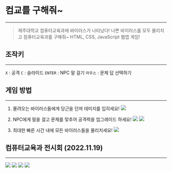 # 컴교를 구해줘~
---
> 제주대학교 컴퓨터교육과에 바이러스가 나타났다!
나쁜 바이러스를 모두 물리치고 컴퓨터교육과를 구해줘~
HTML, CSS, JavaScript 웹앱 게임!


## 조작키
---
```X``` : 공격
```C``` : 슬라이드
```ENTER``` : NPC 말 걸기
```마우스``` : 문제 답 선택하기


## 게임 방법
---
1. 몰려오는 바이러스들에게 당근을 던져 데미지를 입히세요!
![](https://velog.velcdn.com/images/reyang/post/e2bd5e4c-2580-4577-bc93-948ee0e0965e/image.png)


2. NPC에게 말을 걸고 문제를 맞추어 공격력을 업그레이드 하세요!
![](https://velog.velcdn.com/images/reyang/post/82f7c3cf-2a36-4916-9031-60f37e847174/image.png)
![](https://velog.velcdn.com/images/reyang/post/c48d4017-b29d-45d2-8e20-11e1ce84436d/image.png)


3. 최대한 빠른 시간 내에 모든 바이러스들을 물리치세요!
![](https://velog.velcdn.com/images/reyang/post/ef27694e-f6c1-4332-9068-b7d23cc86a30/image.png)


## 컴퓨터교육과 전시회 (2022.11.19)
---
![](https://velog.velcdn.com/images/reyang/post/b52a2116-e814-4664-b7f3-b704dc41b8a2/image.png)
![](https://velog.velcdn.com/images/reyang/post/183c4061-96ff-443d-b1f2-d4c27f66c106/image.png)
![](https://velog.velcdn.com/images/reyang/post/9051cf47-81f8-4189-8c02-ba8d34ed2187/image.png)
![](https://velog.velcdn.com/images/reyang/post/3f516947-6e47-4ee9-927c-947962873d8e/image.png)
